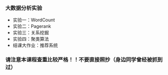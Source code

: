### 大数据分析实验
- 实验一：WordCount
- 实验二：Pagerank
- 实验三：关系挖掘
- 实验四：聚类算法
- 结课大作业：推荐系统

### 请注意本课程查重比较严格！！不要直接照抄（身边同学曾经被抓到过）
